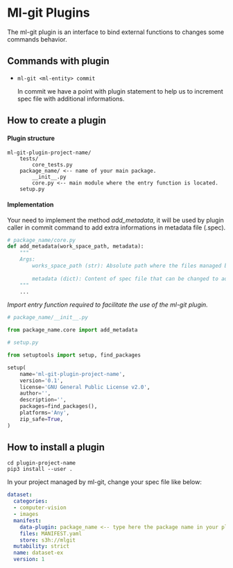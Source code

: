 # Ml-git Plugins

The ml-git plugin is an interface to bind external functions to changes some commands behavior.

## Commands with plugin

- `ml-git <ml-entity> commit`

  In commit we have a point with plugin statement to help us to increment spec file with additional informations.

## How to create a plugin

#### Plugin structure

```
ml-git-plugin-project-name/
    tests/
        core_tests.py
    package_name/ <-- name of your main package.
        __init__.py
        core.py <-- main module where the entry function is located.
    setup.py
```
#### Implementation

Your need to implement the method *add_metadata*, it will be used by plugin caller in commit command to add extra informations in metadata file (.spec).

```python
# package_name/core.py
def add_metadata(work_space_path, metadata):
    """
    Args:
        works_space_path (str): Absolute path where the files managed by ml-git going to           be used to generate extra information that can be inserted in metadata.
        
        metadata (dict): Content of spec file that can be changed to add extra data.
    """
    ...
```

*Import entry function required to facilitate the use of the ml-git plugin.*

```python
# package_name/__init__.py

from package_name.core import add_metadata
```

```python
# setup.py

from setuptools import setup, find_packages

setup(
    name='ml-git-plugin-project-name',
    version='0.1',
    license='GNU General Public License v2.0',
    author='',
    description='',
    packages=find_packages(),
    platforms='Any',
    zip_safe=True,
)
```
## How to install a plugin

```
cd plugin-project-name
pip3 install --user .
```

In your project managed by ml-git, change your spec file like below:

```yaml
dataset:
  categories:
  - computer-vision
  - images
  manifest:
    data-plugin: package_name <-- type here the package name in your plugin project.
    files: MANIFEST.yaml
    store: s3h://mlgit
  mutability: strict
  name: dataset-ex
  version: 1
```